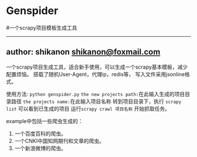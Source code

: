 ﻿# Genspider
#一个scrapy项目模板生成工具

--------------------
author: shikanon <shikanon@foxmail.com>
----------------------
一个scrapy项目生成工具，适合新手使用，可以生成一个scrapy基本模板，减少配置烦恼。
搭载了随机User-Agent，代理ip，redis等，
写入文件采用jsonline格式。

使用方法:
`python genspider.py`
`the new projects path:`在此输入生成的项目目录路径
`the projects name:`在此输入项目名称
转到项目目录下，执行
`scrapy list`
可以看到已生成的项目
运行`scrapy crawl 项目名称` 开始抓取任务。

example中包括一些爬虫生成的：
1. 一个百度百科的爬虫。
2. 一个CNKI中国知网期刊和文章的爬虫。
3. 一个新浪微博的爬虫。
